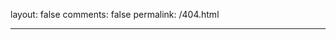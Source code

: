 layout: false
comments: false
permalink: /404.html

---

<html>
<head>
</head>
<body>
<script type="text/javascript" src="http://www.qq.com/404/search_children.js" charset="utf-8" homePageUrl="http://leyar.me" homePageName="返回主页"></script>
</body>
</html>
